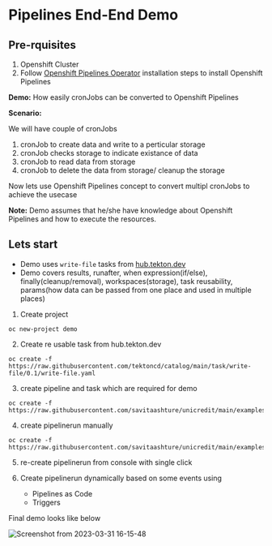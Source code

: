 # Pipelines End-End Demo

## Pre-rquisites
1. Openshift Cluster
2. Follow [Openshift Pipelines Operator](https://docs.openshift.com/container-platform/4.12/cicd/pipelines/installing-pipelines.html#op-installing-pipelines-operator-in-web-console_installing-pipelines) installation steps to install Openshift Pipelines  

**Demo:** How easily cronJobs can be converted to Openshift Pipelines

**Scenario:** 

We will have couple of cronJobs

1. cronJob to create data and write to a perticular storage
2. cronJob checks storage to indicate existance of data
3. cronJob to read data from storage
4. cronJob to delete the data from storage/ cleanup the storage

Now lets use Openshift Pipelines concept to convert multipl cronJobs to achieve the usecase

**Note:** Demo assumes that he/she have knowledge about Openshift Pipelines and how to execute the resources.

## Lets start

* Demo uses `write-file` tasks from [hub.tekton.dev](https://hub.tekton.dev/)
* Demo covers results, runafter, when expression(if/else), finally(cleanup/removal), workspaces(storage), task reusability, params(how data can be passed from one place and used in multiple places)

1. Create project
```
oc new-project demo
```
2. Create re usable task from hub.tekton.dev
```
oc create -f https://raw.githubusercontent.com/tektoncd/catalog/main/task/write-file/0.1/write-file.yaml
```
3. create pipeline and task which are required for demo
```
oc create -f https://raw.githubusercontent.com/savitaashture/unicredit/main/examples/pipeline.yaml
```
4. create pipelinerun manually
```
oc create -f https://raw.githubusercontent.com/savitaashture/unicredit/main/examples/pipelinerun.yaml
```

5. re-create pipelinerun from console with single click

6. Create pipelinerun dynamically based on some events using
    
    * Pipelines as Code
    * Triggers
    
Final demo looks like below

![Screenshot from 2023-03-31 16-15-48](https://user-images.githubusercontent.com/9441662/229100341-572d0c1c-d800-4857-aa30-1d386e96c91c.png)
